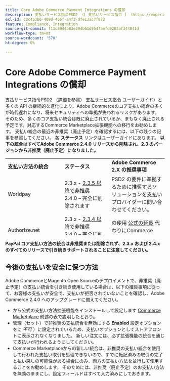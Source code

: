 ```yaml
---
title: Core Adobe Commerce Payment Integrations の償却
description: 支払いサービス指令PSD2 （[ 支払いサービス指令 ] （https://experienceleague.adobe.com/docs/commerce-admin/start/compliance/payments/compliance-payment-services-directive.html）の詳細を参照）および多くの API の継続的な進化により、Adobe Commerceのコア支払い統合の多くは時代遅れになり、将来的にセキュリティへの準拠を失うリスクがあります。 そのため、多くのコア支払い統合は既に廃止されているか、まもなく廃止される予定です。対応するCommerce Marketplace拡張機能への移行をお勧めします。 支払い統合の最近の非推奨（廃止予定）を確認するには、以下の残りの記事を参照してください。 各**ステータス**リンクはアドビのユーザーガイドに記載されています。 **以下の統合機能はすべてAdobe Commerce 2.4.0 リリースから削除され、2.3 のバージョンから廃止されます。**
exl-id: c2c4b3b6-409d-466f-a4f3-dfe13ac7f972
feature: Compliance, Integration
source-git-commit: f11c8944b83e294b61d9547aefc9203af344041d
workflow-type: tm+mt
source-wordcount: '570'
ht-degree: 0%

---
```


# Core Adobe Commerce Payment Integrations の償却

支払サービス指令PSD2 （詳細を参照） [支払サービス指令](https://experienceleague.adobe.com/docs/commerce-admin/start/compliance/payments/compliance-payment-services-directive.html) ユーザーガイド）と多くの API の継続的な進化により、Adobe Commerceのコア支払い統合の多くが時代遅れになり、将来セキュリティへの準拠が失われるリスクがあります。 そのため、多くのコア支払い統合は既に廃止されているか、まもなく廃止される予定です。対応するCommerce Marketplace拡張機能への移行をお勧めします。 支払い統合の最近の非推奨（廃止予定）を確認するには、以下の残りの記事を参照してください。 各 **ステータス** リンクはユーザーガイドにあります。 **以下の統合はすべてAdobe Commerce 2.4.0 リリースから削除され、2.3 のバージョンから非推奨（廃止予定）になりました。**

<table style="height: 243px;" width="712">
<tbody>
<tr>
<td style="width: 225.455px;"><strong>支払い方法の統合</strong></td>
<td style="width: 226.364px;"><strong>ステータス</strong></td>
<td style="width: 226.364px;"><strong>Adobe Commerce 2.X の推奨事項</strong></td>
</tr>
<tr>
<td style="width: 225.455px;">Worldpay</td>
<td style="width: 226.364px;">2.3.x - <a href="https://experienceleague.adobe.com/docs/commerce-admin/config/sales/payment-methods/payment-methods.html?lang=en#recommended-solutions">2.3.5 以降で非推奨</a><br>2.4.0 – 完全に削除されます</td>
<td style="width: 226.364px;">PSD2 の要件に準拠するために推奨するソリューションを支払いプロバイダーに問い合わせてください。</td>
</tr>
<tr>
<td style="width: 225.455px;">Authorize.net</td>
<td style="width: 226.364px;">2.3.x - <a href="https://experienceleague.adobe.com/docs/commerce-admin/config/sales/payment-methods/payment-methods.html?lang=en#recommended-solutions">2.3.4 以降で非推奨</a><br>2.4.0 – 完全に削除されます</td>
<td style="width: 226.364px;">の使用 <a href="https://marketplace.magento.com/authorizenet-magento-module-authorizenet.html">公式の延長</a> 代わりにCommerce Marketplaceから。</td>
</tr>
<tr>
<td style="width: 225.455px;">Authorize.net （Direct Post）</td>
<td style="width: 226.364px;">2.3.x - <a href="https://experienceleague.adobe.com/docs/commerce-admin/config/sales/payment-methods/payment-methods.html?lang=en#recommended-solutions">2.3.1 以降で非推奨</a><br>2.4.0 – 完全に削除されます</td>
<td style="width: 226.364px;">の使用 <a href="https://marketplace.magento.com/authorizenet-magento-module-authorizenet.html">公式の延長</a> 代わりにCommerce Marketplaceから。</td>
</tr>
<tr>
<td style="width: 225.455px;">CyberSource</td>
<td style="width: 226.364px;">2.3.x - <a href="https://experienceleague.adobe.com/docs/commerce-admin/config/sales/payment-methods/payment-methods.html?lang=en#recommended-solutions">2.3.3 以降で非推奨</a><br>2.4.0 – 完全に削除されます</td>
<td style="width: 226.364px;">の使用 <a href="https://marketplace.magento.com/cybersource-global-payment-management.html">公式の延長</a> 代わりにCommerce Marketplaceから。</td>
</tr>
<tr>
<td style="width: 225.455px;">eWay</td>
<td style="width: 226.364px;">2.3.x - <a href="https://experienceleague.adobe.com/docs/commerce-admin/config/sales/payment-methods/payment-methods.html?lang=en#recommended-solutions">2.3.3 以降で非推奨</a><br>2.4.0 – 完全に削除されます</td>
<td style="width: 226.364px;">PSD2 の要件に準拠するために推奨するソリューションを支払いプロバイダーに問い合わせてください。</td>
</tr>
</tbody>
</table>

**PayPal コア支払い方法の統合は非推奨または削除されず、2.3.x および 2.4.x のすべてのリリースで引き続きサポートされることに注意してください。**

## 今後の支払いを安全に保つ方法

Adobe CommerceとMagento Open Sourceのデプロイメントで、非推奨（廃止予定）の支払い統合を引き続き使用している場合は、以下の推奨事項に従って、お客様の支払いが安全で、支払いが拒否されていないことを確認し、Adobe Commerce 2.4.0 へのアップグレードに備えてください。

* から公式の支払い方法拡張機能をインストールして設定します [Commerce Marketplace](https://marketplace.magento.com/extensions/payments-security/payment-integration.html?_ga=2.108129217.2105547619.1564067043-238341041.1564067043) 前述の表で説明したとおり。
* 管理（セット）で非推奨の支払統合を無効にする **Enabled** 設定オプションをに *不可* ）に設定されているため、支払いオプションとしてストアフロントに表示されなくなりました。 新しい注文には、必ず拡張機能の統合を通じて支払いが行われるようにしてください。
* Commerce Marketplaceからの新しい統合は、非推奨の支払い統合を使用して行われた支払い取引を処理できないので、すでに転記済みの取引の完了と払い戻しの可能性がある場合にのみ、両方の支払い方法を並行して使用することをお勧めします。 そのためには、非推奨（廃止予定）のお支払い方法を無効のままにし、設定フィールドはすべて入力済みにしておきます。
